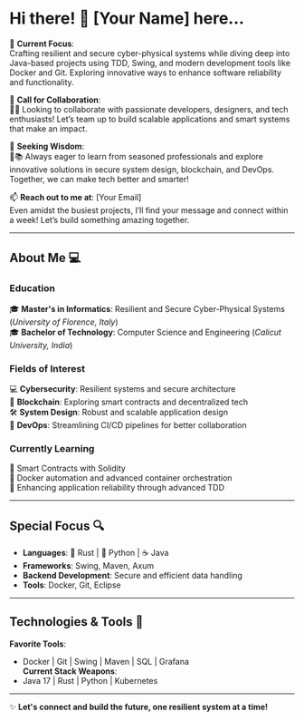 # **Hi there! 👋 [Your Name] here...**  

📐 **Current Focus**:  
Crafting resilient and secure cyber-physical systems while diving deep into Java-based projects using TDD, Swing, and modern development tools like Docker and Git. Exploring innovative ways to enhance software reliability and functionality.  

👯 **Call for Collaboration**:  
🤝💡 Looking to collaborate with passionate developers, designers, and tech enthusiasts! Let’s team up to build scalable applications and smart systems that make an impact.  

🤔 **Seeking Wisdom**:  
🧭📚 Always eager to learn from seasoned professionals and explore innovative solutions in secure system design, blockchain, and DevOps. Together, we can make tech better and smarter!  

📫 **Reach out to me at**: [Your Email]  
Even amidst the busiest projects, I’ll find your message and connect within a week! Let’s build something amazing together.  

---

## **About Me 💻**  

### **Education**  
🎓 **Master's in Informatics**: Resilient and Secure Cyber-Physical Systems (*University of Florence, Italy*)  
🎓 **Bachelor of Technology**: Computer Science and Engineering (*Calicut University, India*)  

### **Fields of Interest**  
💻 **Cybersecurity**: Resilient systems and secure architecture  
🔗 **Blockchain**: Exploring smart contracts and decentralized tech  
🛠️ **System Design**: Robust and scalable application design  
🧰 **DevOps**: Streamlining CI/CD pipelines for better collaboration  

### **Currently Learning**  
📜 Smart Contracts with Solidity  
🚀 Docker automation and advanced container orchestration  
🧠 Enhancing application reliability through advanced TDD  

---

## **Special Focus 🔍**  
- **Languages**: 🦀 Rust | 🐍 Python | ☕ Java  
- **Frameworks**: Swing, Maven, Axum  
- **Backend Development**: Secure and efficient data handling  
- **Tools**: Docker, Git, Eclipse  

---

## **Technologies & Tools 🔧**  
**Favorite Tools**:  
- Docker | Git | Swing | Maven | SQL | Grafana  
**Current Stack Weapons**:  
- Java 17 | Rust | Python | Kubernetes  

---

✨ **Let's connect and build the future, one resilient system at a time!**  
